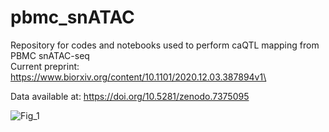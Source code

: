 # pbmc_snATAC
Repository for codes and notebooks used to perform caQTL mapping from PBMC snATAC-seq\
Current preprint: https://www.biorxiv.org/content/10.1101/2020.12.03.387894v1\

Data available at: https://doi.org/10.5281/zenodo.7375095


![Fig_1](https://user-images.githubusercontent.com/9814775/216681353-2e2d3354-a44c-4d21-b504-a06142df7e12.png)
